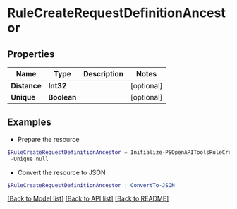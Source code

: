 # RuleCreateRequestDefinitionAncestor
## Properties

Name | Type | Description | Notes
------------ | ------------- | ------------- | -------------
**Distance** | **Int32** |  | [optional] 
**Unique** | **Boolean** |  | [optional] 

## Examples

- Prepare the resource
```powershell
$RuleCreateRequestDefinitionAncestor = Initialize-PSOpenAPIToolsRuleCreateRequestDefinitionAncestor  -Distance null `
 -Unique null
```

- Convert the resource to JSON
```powershell
$RuleCreateRequestDefinitionAncestor | ConvertTo-JSON
```

[[Back to Model list]](../README.md#documentation-for-models) [[Back to API list]](../README.md#documentation-for-api-endpoints) [[Back to README]](../README.md)

